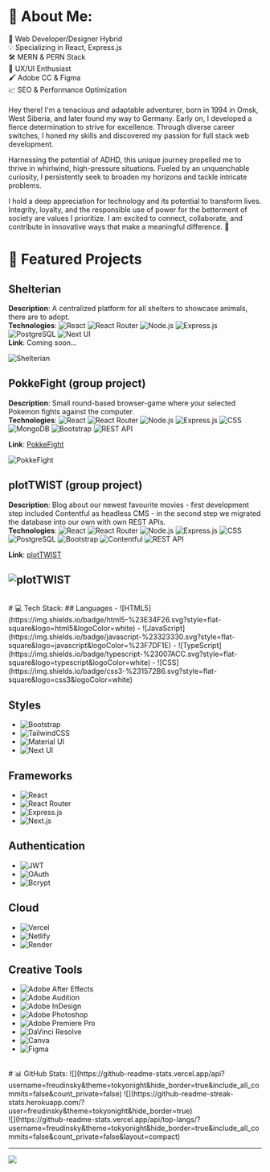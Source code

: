 # 💫 About Me:
🚀 Web Developer/Designer Hybrid<br>💡 Specializing in React, Express.js<br>🛠️ MERN & PERN Stack<br>🎨 UX/UI Enthusiast<br>🖌️ Adobe CC & Figma<br>📈 SEO & Performance Optimization <br><br>Hey there! I'm a tenacious and adaptable adventurer, born in 1994 in Omsk, West Siberia, and later found my way to Germany. Early on, I developed a fierce determination to strive for excellence. Through diverse career switches, I honed my skills and discovered my passion for full stack web development.

Harnessing the potential of ADHD, this unique journey propelled me to thrive in whirlwind, high-pressure situations. Fueled by an unquenchable curiosity, I persistently seek to broaden my horizons and tackle intricate problems.

I hold a deep appreciation for technology and its potential to transform lives. Integrity, loyalty, and the responsible use of power for the betterment of society are values I prioritize. I am excited to connect, collaborate, and contribute in innovative ways that make a meaningful difference.
 🌟

# 🚀 Featured Projects

## Shelterian
**Description**: A centralized platform for all shelters to showcase animals, there are to adopt.<br/>
**Technologies**: ![React](https://img.shields.io/badge/React-61DAFB?style=flat-square&logo=react&logoColor=white) ![React Router](https://img.shields.io/badge/React_Router-CA4245?style=flat-square&logo=react-router&logoColor=white) ![Node.js](https://img.shields.io/badge/Node.js-6DA55F?style=flat-square&logo=node.js&logoColor=white) ![Express.js](https://img.shields.io/badge/Express.js-404d59?style=flat-square&logo=express&logoColor=white) ![PostgreSQL](https://img.shields.io/badge/PostgreSQL-336791?style=flat-square&logo=postgresql&logoColor=white) ![Next UI](https://img.shields.io/badge/Next-000000?style=flat-square&logo=next.js&logoColor=white)<br/>
**Link**: Coming soon...

![Shelterian](https://cdn.discordapp.com/attachments/633739133847863299/1163754003675492383/Work_in_progress..._1.png?ex=6540b95f&is=652e445f&hm=8d9472c638ffa7a3560c5f00d3afdc73141be07a890d023c524ef78326e417a7&)

## PokkeFight (group project)
**Description**: Small round-based browser-game where your selected Pokemon fights against the computer.<br/>
**Technologies**: ![React](https://img.shields.io/badge/React-61DAFB?style=flat-square&logo=react&logoColor=white) ![React Router](https://img.shields.io/badge/React_Router-CA4245?style=flat-square&logo=react-router&logoColor=white) ![Node.js](https://img.shields.io/badge/Node.js-6DA55F?style=flat-square&logo=node.js&logoColor=white) ![Express.js](https://img.shields.io/badge/Express.js-404d59?style=flat-square&logo=express&logoColor=white) ![CSS](https://img.shields.io/badge/CSS3-%231572B6?style=flat-square&logo=css3&logoColor=white) ![MongoDB](https://img.shields.io/badge/MongoDB-%234ea94b?style=flat-square&logo=mongodb&logoColor=white) ![Bootstrap](https://img.shields.io/badge/Bootstrap-%23563D7C?style=flat-square&logo=bootstrap&logoColor=white) ![REST API](https://img.shields.io/badge/REST%20API-005571?style=flat-square&logo=API&logoColor=white)<br/>

**Link**: [PokkeFight](https://poke-fight-new.vercel.app/)

![PokkeFight](https://cdn.discordapp.com/attachments/633739133847863299/1163755196720095312/FireShot_Capture_002_-_PokkeFight_-_poke-fight-new.vercel.app_1.png?ex=6540ba7c&is=652e457c&hm=79ad1879577238c7acd97b2f52587342c3a43fb9152ed3c14c884299e02eff48&)
## plotTWIST (group project)
**Description**: Blog about our newest favourite movies - first development step included Contentful as headless CMS - in the second step we migrated the database into our own with own REST APIs.<br/>
**Technologies**: ![React](https://img.shields.io/badge/React-61DAFB?style=flat-square&logo=react&logoColor=white) ![React Router](https://img.shields.io/badge/React_Router-CA4245?style=flat-square&logo=react-router&logoColor=white) ![Node.js](https://img.shields.io/badge/Node.js-6DA55F?style=flat-square&logo=node.js&logoColor=white) ![Express.js](https://img.shields.io/badge/Express.js-404d59?style=flat-square&logo=express&logoColor=white) ![CSS](https://img.shields.io/badge/CSS3-%231572B6?style=flat-square&logo=css3&logoColor=white) ![PostgreSQL](https://img.shields.io/badge/PostgreSQL-336791?style=flat-square&logo=postgresql&logoColor=white)   ![Bootstrap](https://img.shields.io/badge/Bootstrap-%23563D7C?style=flat-square&logo=bootstrap&logoColor=white) ![Contentful](https://img.shields.io/badge/Contentful-%2335495e?style=flat-square&logo=contentful&logoColor=white) ![REST API](https://img.shields.io/badge/REST%20API-005571?style=flat-square&logo=API&logoColor=white)<br/>

**Link**: [plotTWIST](https://cms-exercise.vercel.app/)

![plotTWIST](https://cdn.discordapp.com/attachments/633739133847863299/1163757656876523520/FireShot_Capture_003_-_plotTWIST_-_cms-exercise.vercel.app_1.png?ex=6540bcc6&is=652e47c6&hm=f6e7abfb7db700ec7838f238aee12f68bc74977b2b2d596f488697f7b8aaf870&)
<br/>
---
<br/>
# 💻 Tech Stack:
## Languages
- ![HTML5](https://img.shields.io/badge/html5-%23E34F26.svg?style=flat-square&logo=html5&logoColor=white)
- ![JavaScript](https://img.shields.io/badge/javascript-%23323330.svg?style=flat-square&logo=javascript&logoColor=%23F7DF1E)
- ![TypeScript](https://img.shields.io/badge/typescript-%23007ACC.svg?style=flat-square&logo=typescript&logoColor=white)
- ![CSS](https://img.shields.io/badge/css3-%231572B6.svg?style=flat-square&logo=css3&logoColor=white)

## Styles
- ![Bootstrap](https://img.shields.io/badge/bootstrap-%23563D7C.svg?style=flat-square&logo=bootstrap&logoColor=white)
- ![TailwindCSS](https://img.shields.io/badge/tailwindcss-%2338B2AC.svg?style=flat-square&logo=tailwind-css&logoColor=white)
- ![Material UI](https://img.shields.io/badge/materialui-%230081CB.svg?style=flat-square&logo=material-ui&logoColor=white)
- ![Next UI](https://img.shields.io/badge/next_ui-000000.svg?style=flat-square&logo=next.js&logoColor=white)

## Frameworks
- ![React](https://img.shields.io/badge/react-%2320232a.svg?style=flat-square&logo=react&logoColor=%2361DAFB)
- ![React Router](https://img.shields.io/badge/React_Router-CA4245?style=flat-square&logo=react-router&logoColor=white)
- ![Express.js](https://img.shields.io/badge/express.js-%23404d59.svg?style=flat-square&logo=express&logoColor=%2361DAFB)
- ![Next.js](https://img.shields.io/badge/Next-black?style=flat-square&logo=next.js&logoColor=white)

## Authentication
- ![JWT](https://img.shields.io/badge/JWT-black?style=flat-square&logo=JSON%20web%20tokens)
- ![OAuth](https://img.shields.io/badge/oauth-%235F49FF.svg?style=flat-square&logo=oauth&logoColor=white)
- ![Bcrypt](https://img.shields.io/badge/bcrypt-%23932639.svg?style=flat-square&logo=bcrypt&logoColor=white)

## Cloud
- ![Vercel](https://img.shields.io/badge/vercel-%23000000.svg?style=flat-square&logo=vercel&logoColor=white)
- ![Netlify](https://img.shields.io/badge/netlify-%23000000.svg?style=flat-square&logo=netlify&logoColor=#00C7B7)
- ![Render](https://img.shields.io/badge/render-%23404040.svg?style=flat-square&logo=render&logoColor=#6E46AE)

## Creative Tools
- ![Adobe After Effects](https://img.shields.io/badge/Adobe%20After%20Effects-9999FF.svg?style=flat-square&logo=Adobe%20After%20Effects&logoColor=white)
- ![Adobe Audition](https://img.shields.io/badge/Adobe%20Audition-9999FF.svg?style=flat-square&logo=Adobe%20Audition&logoColor=white)
- ![Adobe InDesign](https://img.shields.io/badge/Adobe%20InDesign-49021F?style=flat-square&logo=adobeindesign&logoColor=white)
- ![Adobe Photoshop](https://img.shields.io/badge/adobephotoshop-%2331A8FF.svg?style=flat-square&logo=adobephotoshop&logoColor=white)
- ![Adobe Premiere Pro](https://img.shields.io/badge/Adobe%20Premiere%20Pro-9999FF.svg?style=flat-square&logo=Adobe%20Premiere%20Pro&logoColor=white)
- ![DaVinci Resolve](https://img.shields.io/badge/DaVinci%20Resolve-021326.svg?style=flat-square&logo=davinciresolve&logoColor=white)
- ![Canva](https://img.shields.io/badge/Canva-%2300C4CC.svg?style=flat-square&logo=Canva&logoColor=white)
- ![Figma](https://img.shields.io/badge/Figma-%23F24E1E.svg?style=flat-square&logo=figma&logoColor=white)

<br/>
# 📊 GitHub Stats:
![](https://github-readme-stats.vercel.app/api?username=freudinsky&theme=tokyonight&hide_border=true&include_all_commits=false&count_private=false) ![](https://github-readme-streak-stats.herokuapp.com/?user=freudinsky&theme=tokyonight&hide_border=true)<br/>
![](https://github-readme-stats.vercel.app/api/top-langs/?username=freudinsky&theme=tokyonight&hide_border=true&include_all_commits=false&count_private=false&layout=compact)
<br/>

---
[![](https://visitcount.itsvg.in/api?id=freudinsky&icon=0&color=0)](https://visitcount.itsvg.in)

<!-- Proudly created with GPRM ( https://gprm.itsvg.in ) -->
